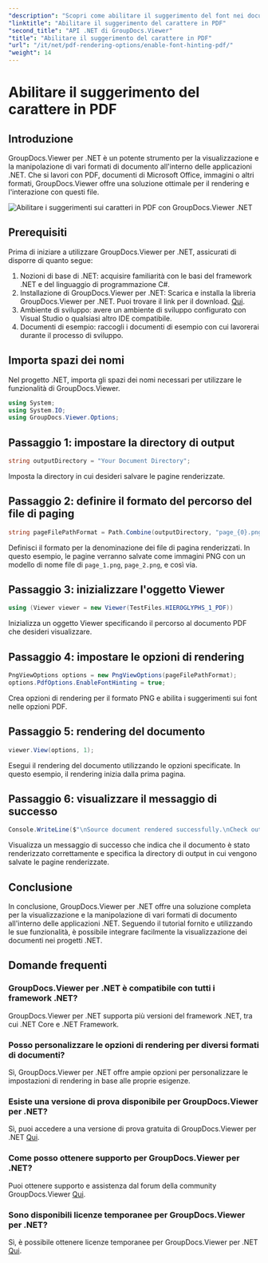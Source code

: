 ```yaml
---
"description": "Scopri come abilitare il suggerimento del font nei documenti PDF utilizzando GroupDocs.Viewer per .NET. Segui il nostro tutorial passo passo per un'integrazione perfetta."
"linktitle": "Abilitare il suggerimento del carattere in PDF"
"second_title": "API .NET di GroupDocs.Viewer"
"title": "Abilitare il suggerimento del carattere in PDF"
"url": "/it/net/pdf-rendering-options/enable-font-hinting-pdf/"
"weight": 14
---
```


# Abilitare il suggerimento del carattere in PDF

## Introduzione
GroupDocs.Viewer per .NET è un potente strumento per la visualizzazione e la manipolazione di vari formati di documento all'interno delle applicazioni .NET. Che si lavori con PDF, documenti di Microsoft Office, immagini o altri formati, GroupDocs.Viewer offre una soluzione ottimale per il rendering e l'interazione con questi file.

![Abilitare i suggerimenti sui caratteri in PDF con GroupDocs.Viewer .NET](/viewer/pdf-rendering-options/enable-font-hinting-in-pdf.png)

## Prerequisiti
Prima di iniziare a utilizzare GroupDocs.Viewer per .NET, assicurati di disporre di quanto segue:
1. Nozioni di base di .NET: acquisire familiarità con le basi del framework .NET e del linguaggio di programmazione C#.
2. Installazione di GroupDocs.Viewer per .NET: Scarica e installa la libreria GroupDocs.Viewer per .NET. Puoi trovare il link per il download. [Qui](https://releases.groupdocs.com/viewer/net/).
3. Ambiente di sviluppo: avere un ambiente di sviluppo configurato con Visual Studio o qualsiasi altro IDE compatibile.
4. Documenti di esempio: raccogli i documenti di esempio con cui lavorerai durante il processo di sviluppo.

## Importa spazi dei nomi
Nel progetto .NET, importa gli spazi dei nomi necessari per utilizzare le funzionalità di GroupDocs.Viewer.

```csharp
using System;
using System.IO;
using GroupDocs.Viewer.Options;
```
## Passaggio 1: impostare la directory di output
```csharp
string outputDirectory = "Your Document Directory";
```
Imposta la directory in cui desideri salvare le pagine renderizzate.
## Passaggio 2: definire il formato del percorso del file di paging
```csharp
string pageFilePathFormat = Path.Combine(outputDirectory, "page_{0}.png");
```
Definisci il formato per la denominazione dei file di pagina renderizzati. In questo esempio, le pagine verranno salvate come immagini PNG con un modello di nome file di `page_1.png`, `page_2.png`, e così via.
## Passaggio 3: inizializzare l'oggetto Viewer
```csharp
using (Viewer viewer = new Viewer(TestFiles.HIEROGLYPHS_1_PDF))
```
Inizializza un oggetto Viewer specificando il percorso al documento PDF che desideri visualizzare.
## Passaggio 4: impostare le opzioni di rendering
```csharp
PngViewOptions options = new PngViewOptions(pageFilePathFormat);
options.PdfOptions.EnableFontHinting = true;
```
Crea opzioni di rendering per il formato PNG e abilita i suggerimenti sui font nelle opzioni PDF.
## Passaggio 5: rendering del documento
```csharp
viewer.View(options, 1);
```
Esegui il rendering del documento utilizzando le opzioni specificate. In questo esempio, il rendering inizia dalla prima pagina.
## Passaggio 6: visualizzare il messaggio di successo
```csharp
Console.WriteLine($"\nSource document rendered successfully.\nCheck output in {outputDirectory}.");
```
Visualizza un messaggio di successo che indica che il documento è stato renderizzato correttamente e specifica la directory di output in cui vengono salvate le pagine renderizzate.

## Conclusione
In conclusione, GroupDocs.Viewer per .NET offre una soluzione completa per la visualizzazione e la manipolazione di vari formati di documento all'interno delle applicazioni .NET. Seguendo il tutorial fornito e utilizzando le sue funzionalità, è possibile integrare facilmente la visualizzazione dei documenti nei progetti .NET.
## Domande frequenti
### GroupDocs.Viewer per .NET è compatibile con tutti i framework .NET?
GroupDocs.Viewer per .NET supporta più versioni del framework .NET, tra cui .NET Core e .NET Framework.
### Posso personalizzare le opzioni di rendering per diversi formati di documenti?
Sì, GroupDocs.Viewer per .NET offre ampie opzioni per personalizzare le impostazioni di rendering in base alle proprie esigenze.
### Esiste una versione di prova disponibile per GroupDocs.Viewer per .NET?
Sì, puoi accedere a una versione di prova gratuita di GroupDocs.Viewer per .NET [Qui](https://releases.groupdocs.com/).
### Come posso ottenere supporto per GroupDocs.Viewer per .NET?
Puoi ottenere supporto e assistenza dal forum della community GroupDocs.Viewer [Qui](https://forum.groupdocs.com/c/viewer/9).
### Sono disponibili licenze temporanee per GroupDocs.Viewer per .NET?
Sì, è possibile ottenere licenze temporanee per GroupDocs.Viewer per .NET [Qui](https://purchase.groupdocs.com/temporary-license/).